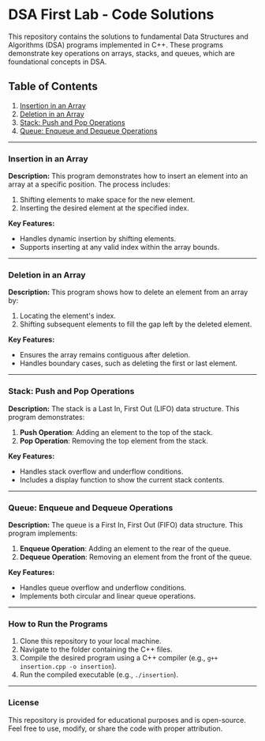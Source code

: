 # DSA First Lab - Code Solutions

This repository contains the solutions to fundamental Data Structures and Algorithms (DSA) programs implemented in C++. These programs demonstrate key operations on arrays, stacks, and queues, which are foundational concepts in DSA.

## Table of Contents
1. [Insertion in an Array](#insertion-in-an-array)
2. [Deletion in an Array](#deletion-in-an-array)
3. [Stack: Push and Pop Operations](#stack-push-and-pop-operations)
4. [Queue: Enqueue and Dequeue Operations](#queue-enqueue-and-dequeue-operations)

---

### Insertion in an Array
**Description:**
This program demonstrates how to insert an element into an array at a specific position. The process includes:
1. Shifting elements to make space for the new element.
2. Inserting the desired element at the specified index.

**Key Features:**
- Handles dynamic insertion by shifting elements.
- Supports inserting at any valid index within the array bounds.

---

### Deletion in an Array
**Description:**
This program shows how to delete an element from an array by:
1. Locating the element's index.
2. Shifting subsequent elements to fill the gap left by the deleted element.

**Key Features:**
- Ensures the array remains contiguous after deletion.
- Handles boundary cases, such as deleting the first or last element.

---

### Stack: Push and Pop Operations
**Description:**
The stack is a Last In, First Out (LIFO) data structure. This program demonstrates:
1. **Push Operation**: Adding an element to the top of the stack.
2. **Pop Operation**: Removing the top element from the stack.

**Key Features:**
- Handles stack overflow and underflow conditions.
- Includes a display function to show the current stack contents.

---

### Queue: Enqueue and Dequeue Operations
**Description:**
The queue is a First In, First Out (FIFO) data structure. This program implements:
1. **Enqueue Operation**: Adding an element to the rear of the queue.
2. **Dequeue Operation**: Removing an element from the front of the queue.

**Key Features:**
- Handles queue overflow and underflow conditions.
- Implements both circular and linear queue operations.

---

### How to Run the Programs
1. Clone this repository to your local machine.
2. Navigate to the folder containing the C++ files.
3. Compile the desired program using a C++ compiler (e.g., `g++ insertion.cpp -o insertion`).
4. Run the compiled executable (e.g., `./insertion`).

---

### License
This repository is provided for educational purposes and is open-source. Feel free to use, modify, or share the code with proper attribution.
